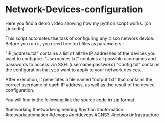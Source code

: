 # Network-Devices-configuration

Here you find a demo video showing how my python script works. (on LinkedIn)

This script automates the task of configuring any cisco network device. Before you run it, you need tree text files as parameters : 

"IP_address.txt" contains a list of all the IP addresses of the devices you want to configure.
"Usernames.txt" contains all possible usernames and passwords to access via SSH. (username;password)
“Config.txt” contains the configuration that you want to apply to your network devices. 

After execution, it generates a file named "output.txt" that contains the correct username of each IP address, as well as the result of the device configuration.

You will find in the following link the source code in zip format.
 
 
#networking 
#networkengineering
#python
#automation
#networkautomation
#devops
#netdevops
#GNS3
#networkinfrastructure
